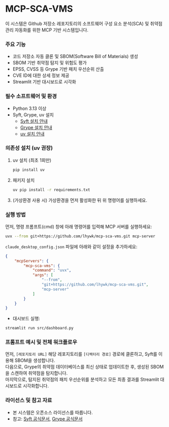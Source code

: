 # MCP-SCA-VMS
이 시스템은 Github 저장소 레포지토리의 소프트웨어 구성 요소 분석(SCA) 및 취약점 관리 자동화를 위한 MCP 기반 시스템입니다.

### 주요 기능
- 코드 저장소 자동 클론 및 SBOM(Software Bill of Materials) 생성
- SBOM 기반 취약점 탐지 및 위험도 평가
- EPSS, CVSS 등 Grype 기반 패치 우선순위 산출
- CVE ID에 대한 상세 정보 제공
- Streamlit 기반 대시보드로 시각화

### 필수 소프트웨어 및 환경
- Python 3.13 이상
- Syft, Grype, uv 설치
    - [Syft 설치 안내](https://github.com/anchore/syft#installation)
    - [Grype 설치 안내](https://github.com/anchore/grype#installation)
    - [uv 설치 안내](https://docs.astral.sh/uv/#installation)

### 의존성 설치 (uv 권장)
1. uv 설치 (최초 1회만)
    ```bash
    pip install uv
    ```
2. 패키지 설치
    ```bash
    uv pip install -r requirements.txt
    ```
3. (가상환경 사용 시) 가상환경을 먼저 활성화한 뒤 위 명령어를 실행하세요.


### 실행 방법

먼저, 명령 프롬프트(cmd) 창에 아래 명령어를 입력해 MCP 서버를 실행하세요:

```bash
uvx --from git+https://github.com/lhywk/mcp-sca-vms.git mcp-server
```

`claude_desktop_config.json` 파일에 아래와 같이 설정을 추가하세요:

```json
{
    "mcpServers": {
        "mcp-sca-vms": {
            "command": "uvx",
            "args": [
                "--from",
                "git+https://github.com/lhywk/mcp-sca-vms.git",
                "mcp-server"
            ]
        }
    }
}
```

- 대시보드 실행:
```bash
streamlit run src/dashboard.py
```

### 프롬프트 예시 및 전체 워크플로우

먼저, `[레포지토리 URL]` 해당 레포지토리를 `[디렉터리 경로]` 경로에 클론하고, Syft를 이용해 SBOM을 생성합니다.  
다음으로, Grype의 취약점 데이터베이스를 최신 상태로 업데이트한 후, 생성된 SBOM을 스캔하여 취약점을 탐지합니다.  
마지막으로, 탐지된 취약점의 패치 우선순위를 분석하고 모든 최종 결과를 Streamlit 대시보드로 시각화합니다.

### 라이선스 및 참고 자료
- 본 시스템은 오픈소스 라이선스를 따릅니다.
- 참고: [Syft 공식문서](https://anchore.github.io/syft/), [Grype 공식문서](https://anchore.github.io/grype/)
